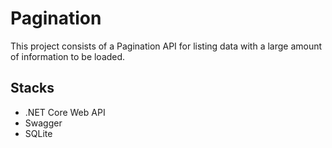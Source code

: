 # Pagination

This project consists of a Pagination API for listing data with a large amount of information to be loaded.

## Stacks

- .NET Core Web API
- Swagger
- SQLite
